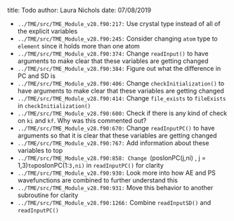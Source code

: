 title: Todo
author: Laura Nichols
date: 07/08/2019

* `../TME/src/TME_Module_v28.f90:217:` Use crystal type instead of all of the explicit variables
* `../TME/src/TME_Module_v28.f90:245:` Consider changing `atom` type to `element` since it holds more than one atom
* `../TME/src/TME_Module_v28.f90:374:` Change `readInput()` to have arguments to make clear that these variables are getting changed
* `../TME/src/TME_Module_v28.f90:384:` Figure out what the difference in PC and SD is
* `../TME/src/TME_Module_v28.f90:406:` Change `checkInitialization()` to have arguments to make clear that these variables are getting changed
* `../TME/src/TME_Module_v28.f90:414:` Change `file_exists` to `fileExists` in `checkInitialization()`
* `../TME/src/TME_Module_v28.f90:600:` Check if there is any kind of check on `ki` and `kf`. Why was this commented out?
* `../TME/src/TME_Module_v28.f90:670:` Change `readInputPC()` to have arguments so that it is clear that these variables are getting changed
* `../TME/src/TME_Module_v28.f90:767:` Add information about these variables to top
* `../TME/src/TME_Module_v28.f90:858: Change `(posIonPC(j,ni) , j = 1,3)` to `posIonPC(1:`3,ni)` in `readInputPC()` for clarity
* `../TME/src/TME_Module_v28.f90:930:` Look more into how AE and PS wavefunctions are combined to further understand this
* `../TME/src/TME_Module_v28.f90:931:` Move this behavior to another subroutine for clarity
* `../TME/src/TME_Module_v28.f90:1266:` Combine `readInputSD()` and `readInputPC()`
